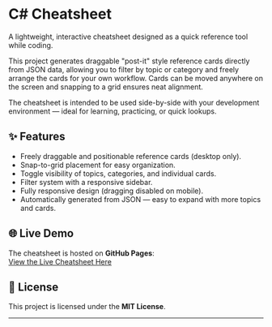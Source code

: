 # C# Cheatsheet

A lightweight, interactive  cheatsheet designed as a quick reference tool while coding.

This project generates draggable "post-it" style reference cards directly from JSON data, allowing you to filter by topic or category and freely arrange the cards for your own workflow. Cards can be moved anywhere on the screen and snapping to a grid ensures neat alignment.

The cheatsheet is intended to be used side-by-side with your development environment — ideal for learning, practicing, or quick lookups.

## ✨ Features

- Freely draggable and positionable reference cards (desktop only).
- Snap-to-grid placement for easy organization.
- Toggle visibility of topics, categories, and individual cards.
- Filter system with a responsive sidebar.
- Fully responsive design (dragging disabled on mobile).
- Automatically generated from JSON — easy to expand with more topics and cards.

## 🌐 Live Demo

The cheatsheet is hosted on **GitHub Pages**:  
[View the Live Cheatsheet Here]("https://sammy-john.github.io/cheatsheets/")

## 📝 License

This project is licensed under the **MIT License**.  

---



